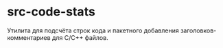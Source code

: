 # src-code-stats
Утилита для подсчёта строк кода и пакетного добавления заголовков-комментариев для С/С++ файлов.
